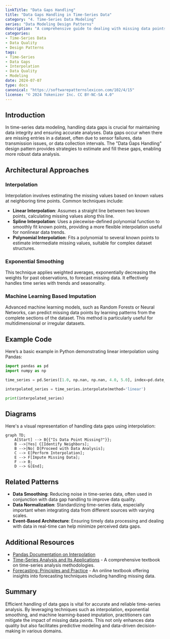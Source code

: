```yaml
---
linkTitle: "Data Gaps Handling"
title: "Data Gaps Handling in Time-Series Data"
category: "4. Time-Series Data Modeling"
series: "Data Modeling Design Patterns"
description: "A comprehensive guide to dealing with missing data points in time-series datasets, focusing on techniques like interpolation and its applications in real-world scenarios."
categories:
- Time-Series Data
- Data Quality
- Design Patterns
tags:
- Time-Series
- Data Gaps
- Interpolation
- Data Quality
- Modeling
date: 2024-07-07
type: docs
canonical: "https://softwarepatternslexicon.com/102/4/15"
license: "© 2024 Tokenizer Inc. CC BY-NC-SA 4.0"
---
```


## Introduction

In time-series data modeling, handling data gaps is crucial for maintaining data integrity and ensuring accurate analyses. Data gaps occur when there are missing entries in a dataset, often due to sensor failures, data transmission issues, or data collection intervals. The "Data Gaps Handling" design pattern provides strategies to estimate and fill these gaps, enabling more robust data analysis.

## Architectural Approaches

### Interpolation

Interpolation involves estimating the missing values based on known values at neighboring time points. Common techniques include:

- **Linear Interpolation**: Assumes a straight line between two known points, calculating missing values along this line.
- **Spline Interpolation**: Uses a piecewise-defined polynomial function to smoothly fit known points, providing a more flexible interpolation useful for nonlinear data trends.
- **Polynomial Interpolation**: Fits a polynomial to several known points to estimate intermediate missing values, suitable for complex dataset structures.

### Exponential Smoothing

This technique applies weighted averages, exponentially decreasing the weights for past observations, to forecast missing data. It effectively handles time series with trends and seasonality.

### Machine Learning Based Imputation

Advanced machine learning models, such as Random Forests or Neural Networks, can predict missing data points by learning patterns from the complete sections of the dataset. This method is particularly useful for multidimensional or irregular datasets.

## Example Code

Here’s a basic example in Python demonstrating linear interpolation using Pandas:

```python
import pandas as pd
import numpy as np

time_series = pd.Series([1.0, np.nan, np.nan, 4.0, 5.0], index=pd.date_range('2024-01-01', periods=5))

interpolated_series = time_series.interpolate(method='linear')

print(interpolated_series)
```

## Diagrams

Here's a visual representation of handling data gaps using interpolation:

```mermaid
graph TD;
    A[Start] --> B{{"Is Data Point Missing?"}};
    B -->|Yes| C[Identify Neighbors];
    B -->|No| D[Proceed with Data Analysis];
    C --> E[Perform Interpolation];
    E --> F[Impute Missing Data];
    F --> B;
    D --> G[End];
```

## Related Patterns

- **Data Smoothing**: Reducing noise in time-series data, often used in conjunction with data gap handling to improve data quality.
- **Data Normalization**: Standardizing time-series data, especially important when integrating data from different sources with varying scales.
- **Event-Based Architecture**: Ensuring timely data processing and dealing with data in real-time can help minimize perceived data gaps.

## Additional Resources

- [Pandas Documentation on Interpolation](https://pandas.pydata.org/pandas-docs/stable/reference/api/pandas.DataFrame.interpolate.html)
- [Time-Series Analysis and Its Applications](https://www.springer.com/gp/book/9780387759586) - A comprehensive textbook on time-series analysis methodologies.
- [Forecasting: Principles and Practice](https://otexts.com/fpp3/) - An online textbook offering insights into forecasting techniques including handling missing data.

## Summary

Efficient handling of data gaps is vital for accurate and reliable time-series analysis. By leveraging techniques such as interpolation, exponential smoothing, and machine learning-based imputation, practitioners can mitigate the impact of missing data points. This not only enhances data quality but also facilitates predictive modeling and data-driven decision-making in various domains.
